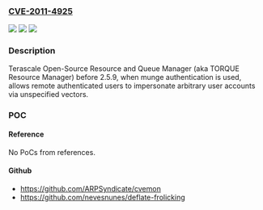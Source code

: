 ### [CVE-2011-4925](https://cve.mitre.org/cgi-bin/cvename.cgi?name=CVE-2011-4925)
![](https://img.shields.io/static/v1?label=Product&message=n%2Fa&color=blue)
![](https://img.shields.io/static/v1?label=Version&message=n%2Fa&color=blue)
![](https://img.shields.io/static/v1?label=Vulnerability&message=n%2Fa&color=brighgreen)

### Description

Terascale Open-Source Resource and Queue Manager (aka TORQUE Resource Manager) before 2.5.9, when munge authentication is used, allows remote authenticated users to impersonate arbitrary user accounts via unspecified vectors.

### POC

#### Reference
No PoCs from references.

#### Github
- https://github.com/ARPSyndicate/cvemon
- https://github.com/nevesnunes/deflate-frolicking

